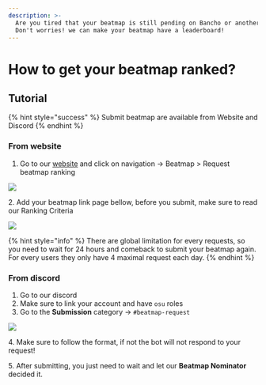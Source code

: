 ```yaml
---
description: >-
  Are you tired that your beatmap is still pending on Bancho or another server?
  Don't worries! we can make your beatmap have a leaderboard!
---
```


# How to get your beatmap ranked?

## Tutorial

{% hint style="success" %}
Submit beatmap are available from Website and Discord
{% endhint %}

### From website

1. Go to our [website](https://osu.datenshi.pw) and click on navigation -> Beatmap > Request beatmap ranking

![](https://cdn.discordapp.com/attachments/874251888357441537/970914113251336202/unknown.png)

2\. Add your beatmap link page bellow, before you submit, make sure to read our Ranking Criteria

![](https://cdn.discordapp.com/attachments/874251888357441537/970915161441456168/unknown.png)

{% hint style="info" %}
There are global limitation for every requests, so you need to wait for 24 hours and comeback to submit your beatmap again. For every users they only have 4 maximal request each day.
{% endhint %}

### From discord

1. Go to our discord
2. Make sure to link your account and have `osu` roles
3. Go to the **Submission** category -> `#beatmap-request`

![](https://cdn.discordapp.com/attachments/874910377937354763/970916438728650772/unknown.png)

4\. Make sure to follow the format, if not the bot will not respond to your request!

5\. After submitting, you just need to wait and let our **Beatmap Nominator** decided it.
